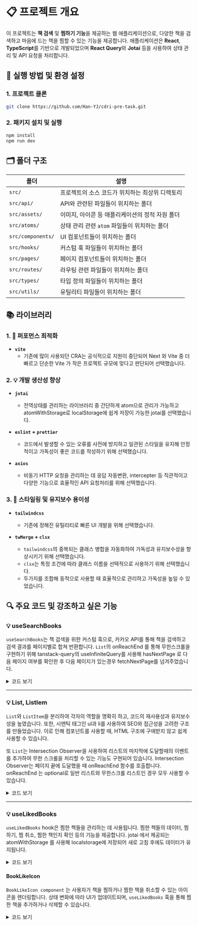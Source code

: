 # 📋 프로젝트 개요

이 프로젝트는 **책 검색** 및 **찜하기 기능**을 제공하는 웹 애플리케이션으로, 다양한 책을 검색하고 마음에 드는 책을 찜할 수 있는 기능을 제공합니다. 애플리케이션은 **React**, **TypeScript**를 기반으로 개발되었으며 **React Query**와 **Jotai** 등을 사용하여 상태 관리 및 API 요청을 처리합니다.

## 🔌 실행 방법 및 환경 설정

### 1. 프로젝트 클론

```bash
git clone https://github.com/Han-YJ/cdri-pre-task.git
```

### 2. 패키지 설치 및 실행

```bash
npm install
npm run dev
```

## 🗂️ 폴더 구조

| 폴더              | 설명                                            |
| ----------------- | ----------------------------------------------- |
| `src/`            | 프로젝트의 소스 코드가 위치하는 최상위 디렉토리 |
| `src/api/`        | API와 관련된 파일들이 위치하는 폴더             |
| `src/assets/`     | 이미지, 아이콘 등 애플리케이션의 정적 자원 폴더 |
| `src/atoms/`      | 상태 관리 관련 `atom` 파일들이 위치하는 폴더    |
| `src/components/` | UI 컴포넌트들이 위치하는 폴더                   |
| `src/hooks/`      | 커스텀 훅 파일들이 위치하는 폴더                |
| `src/pages/`      | 페이지 컴포넌트들이 위치하는 폴더               |
| `src/routes/`     | 라우팅 관련 파일들이 위치하는 폴더              |
| `src/types/`      | 타입 정의 파일들이 위치하는 폴더                |
| `src/utils/`      | 유틸리티 파일들이 위치하는 폴더                 |

## 📚 라이브러리

### 1. 🚀 퍼포먼스 최적화

- **`vite`**
  - 기존에 많이 사용되던 CRA는 공식적으로 지원이 중단되어 Next 와 Vite 중 더 빠르고 단순한 Vite 가 작은 프로젝트 규모에 맞다고 판단되어 선택했습니다.

### 2. 💡 개발 생산성 향상

- **`jotai`**

  - 전역상태를 관리하는 라이브러리 중 간단하게 atom으로 관리가 가능하고 atomWithStorage로 localStorage에 쉽게 저장이 가능한 jotai를 선택했습니다.

- **`eslint` + `prettier`**

  - 코드에서 발생할 수 있는 오류를 사전에 방지하고 일관된 스타일을 유지해 안정적이고 가독성이 좋은 코드를 작성하기 위해 선택했습니다.

- **`axios`**
  - 비동기 HTTP 요청을 관리하는 데 응답 자동변환, intercepter 등 직관적이고 다양한 기능으로 효율적인 API 요청처리를 위해 선택했습니다.

### 3. 🎨 스타일링 및 유지보수 용이성

- **`tailwindcss`**

  - 기존에 정해진 유틸리티로 빠른 UI 개발을 위해 선택했습니다.

- **`twMerge` + `clsx`**
  - `tailwindcss`의 중복되는 클래스 병합을 자동화하여 가독성과 유지보수성을 향상시키기 위해 선택했습니다.
  - `clsx`는 특정 조건에 따라 클래스 이름을 선택적으로 사용하기 위해 선택했습니다.
  - 두가지를 조합해 동적으로 사용할 때 효율적으로 관리하고 가독성을 높일 수 있었습니다.

## 🔍 주요 코드 및 강조하고 싶은 기능

### 💡 useSearchBooks

`useSearchBooks`는 책 검색을 위한 커스텀 훅으로, 카카오 API를 통해 책을 검색하고 검색 결과를 페이지별로 합쳐 반환합니다. `List`의 onReachEnd 를 통해 무한스크롤을 구현하기 위해 tanstack-query의 useInfiniteQuery를 사용해 hasNextPage 로 다음 페이지 여부를 확인한 후 다음 페이지가 있는경우 fetchNextPage를 넘겨주었습니다.

<details>
<summary>코드 보기</summary>

```tsx
// useSearchBooks
export const useSearchBooks = () => {
  const params = useAtomValue(searchParamsAtom);
  const { data, isLoading, hasNextPage, fetchNextPage } = useInfiniteQuery({
    queryKey: ['searchBooks', params],
    initialPageParam: 1, // 초기 페이지 번호 1부터 시작
    queryFn: ({ pageParam = 1 }) => searchBooks({ ...params, page: pageParam }),
    getNextPageParam: (lastPage: SearchBooksResponse, allPages) => {
      return lastPage.meta.is_end ? undefined : allPages.length + 1; // 다음 페이지 번호
    },
    enabled: !!params.query, // 검색어가 있을 때만 실행
  });

  return {
    data: data?.pages.map((meta) => meta.documents).flat() || [],
    metaData: data?.pages[0].meta,
    isLoading,
    hasNextPage,
    fetchNextPage,
  };
};

// 검색 결과 리스트 코드
const BookList = () => {
  const { data, metaData, hasNextPage, fetchNextPage } = useSearchBooks();
  return (
    // ...
    <List
      data={data}
      renderItem={(book) => <BookListItem data={book} />}
      onReachEnd={hasNextPage ? fetchNextPage : undefined}
    />
  );
};
```

</details>

---

### 💡 List, ListIem

`List`와 `ListItem`을 분리하여 각자의 역할을 명확히 하고, 코드의 재사용성과 유지보수성을 높였습니다. 또한, 시맨틱 태그인 ul과 li를 사용하여 SEO와 접근성을 고려한 구조를 만들었습니다. 이로 인해 컴포넌트를 사용할 때, HTML 구조에 구애받지 않고 쉽게 사용할 수 있습니다.

또 `List`는 Intersection Observer을 사용하여 리스트의 마지막에 도달할때의 이벤트를 추가하여 무한 스크롤을 처리할 수 있는 기능도 구현되어 있습니다. Intersection Observer는 페이지 끝에 도달했을 때 onReachEnd 함수를 호출합니다. onReachEnd 는 optional로 일반 리스트와 무한스크롤 리스트인 경우 모두 사용할 수 있습니다.

<details>
  <summary>코드 보기</summary>

```tsx
const List = <T extends {}>({ data, renderItem, className, onReachEnd }: ListProps<T>) => {
  const observerRef = useRef<HTMLDivElement | null>(null);

  useEffect(() => {
    if (!observerRef.current || !onReachEnd) return;

    const observer = new IntersectionObserver(
      (entries) => {
        if (entries[0].isIntersecting) {
          onReachEnd();
        }
      },
      { threshold: 0.9 } // 참조된 element 의 90%가 보일때 실행
    );

    observer.observe(observerRef.current);

    return () => observer.disconnect(); // clean
  }, [onReachEnd]);

  return (
    <ul className={`${className}`}>
      {data.map((item, index) => (
        <ListItem key={index}>{renderItem(item, index)}</ListItem>
      ))}

      {/* onReachEnd가 있을 때만 observer 추가 */}
      {onReachEnd && <div ref={observerRef} className="h-10 w-full" />}
    </ul>
  );
};
```

</details>

---

### 💡 useLikedBooks

`useLikedBooks` hook은 찜한 책들을 관리하는 데 사용됩니다. 찜한 책들의 데이터, 찜하기, 찜 취소, 찜한 책인지 확인 등의 기능을 제공합니다. jotai 에서 제공되는 atomWithStorage 를 사용해 localstorage에 저장되어 새로 고침 후에도 데이터가 유지됩니다.

<details>
<summary>코드 보기</summary>

```tsx
export const useLikedBooks = () => {
  const [likedBooks, setLikedBooks] = useAtom(likedBooksAtom);

  const addLikedBooks = (book: Book) => {
    if (!likedBooks.some((likedBook) => likedBook.isbn === book.isbn)) {
      setLikedBooks((prev) => [...prev, book]);
    }
  };

  const removeLikedBooks = (isbn: string) => {
    setLikedBooks((prev) => prev.filter((book) => book.isbn !== isbn)); // 찜 목록에서 삭제
  };

  const checkIsLikedBook = (isbn: string) => {
    return likedBooks.some((book) => book.isbn === isbn);
  };

  return {
    likedBooks,
    addLikedBooks,
    removeLikedBooks,
    checkIsLikedBook,
  };
};
```

</details>

#### BookLikeIcon

`BookLikeIcon component` 는 사용자가 책을 찜하거나 찜한 책을 취소할 수 있는 아이콘을 렌더링합니다. 상태 변화에 따라 UI가 업데이트되며, `useLikedBooks` 훅을 통해 찜한 책을 추가하거나 삭제할 수 있습니다.

<details>
<summary>코드 보기</summary>

```tsx
const BookLikeIcon = ({ size, bookData, className }: BookLikeIcon) => {
  const { addLikedBooks, removeLikedBooks, checkIsLikedBook } = useLikedBooks();

  return (
    <span className={className}>
      {checkIsLikedBook(bookData.isbn) ? (
        <LikeFillIcon width={size} height={size} onClick={() => removeLikedBooks(bookData.isbn)} />
      ) : (
        <LikeLineIcon width={size} height={size} onClick={() => addLikedBooks(bookData)} />
      )}
    </span>
  );
};
```

</details>

